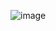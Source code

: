 ![image](https://github.com/MrUmmataliyev/identityClient/assets/145908814/929da63b-e039-495f-8d7d-a0f85ac33d7d)
